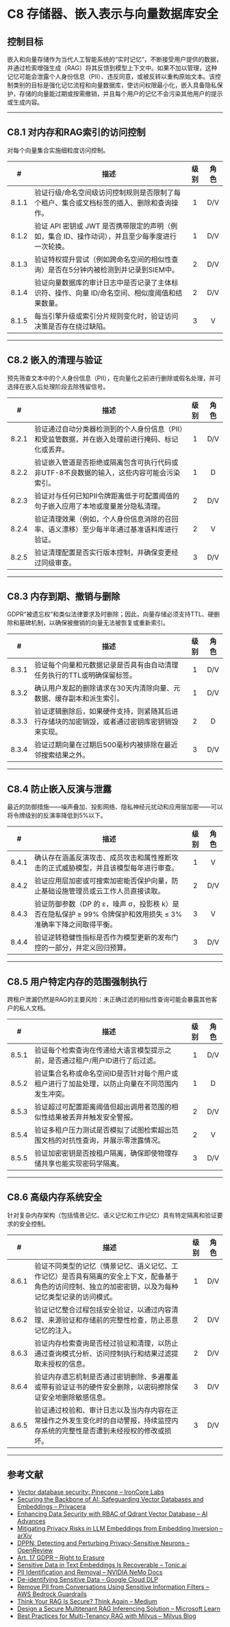 # C8 存储器、嵌入表示与向量数据库安全

## 控制目标

嵌入和向量存储作为当代人工智能系统的“实时记忆”，不断接受用户提供的数据，并通过检索增强生成（RAG）将其反馈到模型上下文中。如果不加以管理，这种记忆可能会泄露个人身份信息（PII）、违反同意，或被反转以重构原始文本。该控制类别的目标是强化记忆流程和向量数据库，使访问权限最小化，嵌入具备隐私保护，存储的向量能过期或按需撤销，并且每个用户的记忆不会污染其他用户的提示或生成内容。

---

## C8.1 对内存和RAG索引的访问控制

对每个向量集合实施细粒度访问控制。

|   #   | 描述                                                     | 级别  | 角色  |
| :---: | ------------------------------------------------------ | :-: | :-: |
| 8.1.1 | 验证行级/命名空间级访问控制规则是否限制了每个租户、集合或文档标签的插入、删除和查询操作。          |  1  | D/V |
| 8.1.2 | 验证 API 密钥或 JWT 是否携带限定的声明（例如，集合 ID、操作动词），并且至少每季度进行一次轮换。 |  1  | D/V |
| 8.1.3 | 验证特权提升尝试（例如跨命名空间的相似性查询）是否在5分钟内被检测到并记录到SIEM中。           |  2  | D/V |
| 8.1.4 | 验证向量数据库的审计日志中是否记录了主体标识符、操作、向量 ID/命名空间、相似度阈值和结果数量。      |  2  | D/V |
| 8.1.5 | 每当引擎升级或索引分片规则变化时，验证访问决策是否存在绕过缺陷。                       |  3  |  V  |

---

## C8.2 嵌入的清理与验证

预先筛查文本中的个人身份信息（PII），在向量化之前进行删除或假名处理，并可选择在嵌入后处理阶段去除残留信号。

|   #   | 描述                                                 | 级别  | 角色  |
| :---: | -------------------------------------------------- | :-: | :-: |
| 8.2.1 | 验证通过自动分类器检测到的个人身份信息（PII）和受监管数据，并在嵌入处理前进行掩码、标记化或丢弃。 |  1  | D/V |
| 8.2.2 | 验证嵌入管道是否拒绝或隔离包含可执行代码或非UTF-8不良数据的输入，这些内容可能会污染索引。    |  1  |  D  |
| 8.2.3 | 验证对与任何已知PII令牌距离低于可配置阈值的句子嵌入应用了本地或度量差分隐私清理。         |  2  | D/V |
| 8.2.4 | 验证清理效果（例如，个人身份信息消除的召回率、语义漂移）至少每半年通过基准语料库进行验证。      |  2  |  V  |
| 8.2.5 | 验证清理配置是否实行版本控制，并确保变更经过同级审查。                        |  3  | D/V |

---

## C8.3 内存到期、撤销与删除

GDPR“被遗忘权”和类似法律要求及时删除；因此，向量存储必须支持TTL、硬删除和墓碑机制，以确保被撤销的向量无法被恢复或重新索引。

|   #   | 描述                                             | 级别  | 角色  |
| :---: | ---------------------------------------------- | :-: | :-: |
| 8.3.1 | 验证每个向量和元数据记录是否具有由自动清理任务执行的TTL或明确保留标签。          |  1  | D/V |
| 8.3.2 | 确认用户发起的删除请求在30天内清除向量、元数据、缓存副本和派生索引。            |  1  | D/V |
| 8.3.3 | 验证逻辑删除后，如果硬件支持，则紧随其后进行存储块的加密销毁，或者通过密钥库密钥销毁来实现。 |  2  |  D  |
| 8.3.4 | 验证过期向量在过期后500毫秒内被排除在最近邻搜索结果之外。                 |  3  | D/V |

---

## C8.4 防止嵌入反演与泄露

最近的防御措施——噪声叠加、投影网络、隐私神经元扰动和应用层加密——可以将令牌级别的反演率降低到5%以下。

|   #   | 描述                                                                 | 级别  | 角色  |
| :---: | ------------------------------------------------------------------ | :-: | :-: |
| 8.4.1 | 确认存在涵盖反演攻击、成员攻击和属性推断攻击的正式威胁模型，并且该模型每年进行审查。                         |  1  |  V  |
| 8.4.2 | 验证应用层加密或可搜索加密能否保护向量，防止基础设施管理员或云工作人员直接读取。                           |  2  | D/V |
| 8.4.3 | 验证防御参数（DP 的 ε，噪声 σ，投影秩 k）是否在隐私保护 ≥ 99% 令牌保护和效用损失 ≤ 3% 准确率下降之间取得平衡。 |  3  |  V  |
| 8.4.4 | 验证逆转稳健性指标是否作为模型更新的发布门控的一部分，并定义回归预算。                                |  3  | D/V |

---

## C8.5 用户特定内存的范围强制执行

跨租户泄漏仍然是RAG的主要风险：未正确过滤的相似性查询可能会暴露其他客户的私人文档。

|   #   | 描述                                               | 级别  | 角色  |
| :---: | ------------------------------------------------ | :-: | :-: |
| 8.5.1 | 验证每个检索查询在传递给大语言模型提示之前，是否通过租户/用户ID进行了后过滤。         |  1  | D/V |
| 8.5.2 | 验证集合名称或命名空间ID是否针对每个用户或租户进行了加盐处理，以防止向量在不同范围内发生冲突。 |  1  |  D  |
| 8.5.3 | 验证超过可配置距离阈值但超出调用者范围的相似性结果被丢弃并触发安全警报。             |  2  | D/V |
| 8.5.4 | 验证多租户压力测试是否模拟了试图检索超出范围文档的对抗性查询，并展示零泄露情况。         |  2  |  V  |
| 8.5.5 | 验证加密密钥是否按租户隔离，确保即使物理存储共享也能实现密码学隔离。               |  3  | D/V |

---

## C8.6 高级内存系统安全

针对复杂内存架构（包括情景记忆、语义记忆和工作记忆）具有特定隔离和验证要求的安全控制。

|   #   | 描述                                                                          | 级别  | 角色  |
| :---: | --------------------------------------------------------------------------- | :-: | :-: |
| 8.6.1 | 验证不同类型的记忆（情景记忆、语义记忆、工作记忆）是否具有隔离的安全上下文，配备基于角色的访问控制、独立的加密密钥，以及为每种记忆类型记录的访问模式。 |  1  | D/V |
| 8.6.2 | 验证记忆整合过程包括安全验证，以通过内容清理、来源验证和存储前的完整性检查，防止恶意记忆的注入。                            |  2  | D/V |
| 8.6.3 | 验证内存检索查询是否经过验证和清理，以防止通过查询模式分析、访问控制执行和结果过滤提取未授权的信息。                          |  2  | D/V |
| 8.6.4 | 验证内存遗忘机制是否通过密钥删除、多遍覆盖或带有验证证书的硬件安全删除，以密码擦除保证安全地删除敏感信息。                       |  3  | D/V |
| 8.6.5 | 验证通过校验和、审计日志以及当内存内容在正常操作之外发生变化时的自动警报，持续监控内存系统的完整性是否遭到未经授权的修改或损坏。            |  3  | D/V |

---

## 参考文献

* [Vector database security: Pinecone – IronCore Labs](https://ironcorelabs.com/vectordbs/pinecone-security/)
* [Securing the Backbone of AI: Safeguarding Vector Databases and Embeddings – Privacera](https://privacera.com/blog/securing-the-backbone-of-ai-safeguarding-vector-databases-and-embeddings/)
* [Enhancing Data Security with RBAC of Qdrant Vector Database – AI Advances](https://ai.gopubby.com/enhancing-data-security-with-role-based-access-control-of-qdrant-vector-database-3878769bec83)
* [Mitigating Privacy Risks in LLM Embeddings from Embedding Inversion – arXiv](https://arxiv.org/html/2411.05034v1)
* [DPPN: Detecting and Perturbing Privacy-Sensitive Neurons – OpenReview](https://openreview.net/forum?id=DF5TVzpTW0)
* [Art. 17 GDPR – Right to Erasure](https://gdpr-info.eu/art-17-gdpr/)
* [Sensitive Data in Text Embeddings Is Recoverable – Tonic.ai](https://www.tonic.ai/blog/sensitive-data-in-text-embeddings-is-recoverable)
* [PII Identification and Removal – NVIDIA NeMo Docs](https://docs.nvidia.com/nemo-framework/user-guide/latest/datacuration/personalidentifiableinformationidentificationandremoval.html)
* [De-identifying Sensitive Data – Google Cloud DLP](https://cloud.google.com/sensitive-data-protection/docs/deidentify-sensitive-data)
* [Remove PII from Conversations Using Sensitive Information Filters – AWS Bedrock Guardrails](https://docs.aws.amazon.com/bedrock/latest/userguide/guardrails-sensitive-filters.html)
* [Think Your RAG Is Secure? Think Again – Medium](https://medium.com/%40vijay.poudel1/think-your-rag-is-secure-think-again-heres-how-to-actually-lock-it-down-c4c30e3864e7)
* [Design a Secure Multitenant RAG Inferencing Solution – Microsoft Learn](https://learn.microsoft.com/en-us/azure/architecture/ai-ml/guide/secure-multitenant-rag)
* [Best Practices for Multi-Tenancy RAG with Milvus – Milvus Blog](https://milvus.io/blog/build-multi-tenancy-rag-with-milvus-best-practices-part-one.md)

